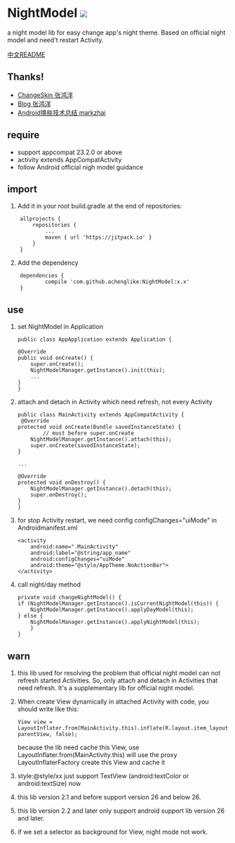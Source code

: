 # NightModel [![](https://jitpack.io/v/achenglike/NightModel.svg)](https://jitpack.io/#achenglike/NightModel)

a night model lib for easy change app's night theme. Based on official night model and need't restart Activity.

[中文README](https://github.com/achenglike/NightModel/blob/master/README_ZH.md)

##  Thanks!
* [ChangeSkin 张鸿洋](https://github.com/hongyangAndroid/ChangeSkin)
* [Blog 张鸿洋](http://blog.csdn.net/lmj623565791/article/details/51503977)
* [Android换肤技术总结 markzhai](http://blog.zhaiyifan.cn/2015/09/10/Android%E6%8D%A2%E8%82%A4%E6%8A%80%E6%9C%AF%E6%80%BB%E7%BB%93/)

## require
* support appcompat 23.2.0 or above
* activity extends AppCompatActivity
* follow Android official nigh model guidance

## import
1. Add it in your root build.gradle at the end of repositories:
```
	allprojects {
		repositories {
			...
			maven { url 'https://jitpack.io' }
		}
	}
```

2.  Add the dependency
```
	dependencies {
	        compile 'com.github.achenglike:NightModel:x.x'
	}

```

## use
1. set NightModel in Application
	```
	public class AppApplication extends Application {

    @Override
    public void onCreate() {
        super.onCreate();
        NightModelManager.getInstance().init(this);
        ...
    }
	}

	```
2. attach and detach in Activity which need refresh, not every Activity
	```
	public class MainActivity extends AppCompatActivity {
	 @Override
    protected void onCreate(Bundle savedInstanceState) {
    		// must before super.onCreate
        NightModelManager.getInstance().attach(this);
        super.onCreate(savedInstanceState);
    }
    
    ...
    
    @Override
    protected void onDestroy() {
        NightModelManager.getInstance().detach(this);
        super.onDestroy();
    }
	}
	```

3. for stop Activity restart, we need config configChanges="uiMode" in Androidmanifest.xml
    ```
    <activity
        android:name=".MainActivity"
        android:label="@string/app_name"
        android:configChanges="uiMode"
        android:theme="@style/AppTheme.NoActionBar">
    </activity>
    ```

3. call night/day method

	```
	private void changeNightModel() {
   	if (NightModelManager.getInstance().isCurrentNightModel(this)) {
		NightModelManager.getInstance().applyDayModel(this);
	} else {
		NightModelManager.getInstance().applyNightModel(this);
     	}
    }
	```
	
	
## warn
1. this lib used for resolving the problem that official night model can not refresh started Activities. So, only attach and detach in Activities that need refresh. It's a supplementary lib for official night model.

2. When create View dynamically in attached Activity with code, you should write like this:
	```
	View view = LayoutInflater.from(MainActivity.this).inflate(R.layout.item_layout, parentView, false);
	```
	because the lib need cache this View, use LayoutInflater.from(MainActivity.this) will use the proxy LayoutInflaterFactory create this View and cache it
3. style:@style/xx just support TextView (android:textColor or android:textSize) now

4. this lib version 2.1 and before support version 26 and below 26.

5. this lib version 2.2 and later only support android support lib version 26 and later.

6. if we set a selector as background for View, night mode not work.

